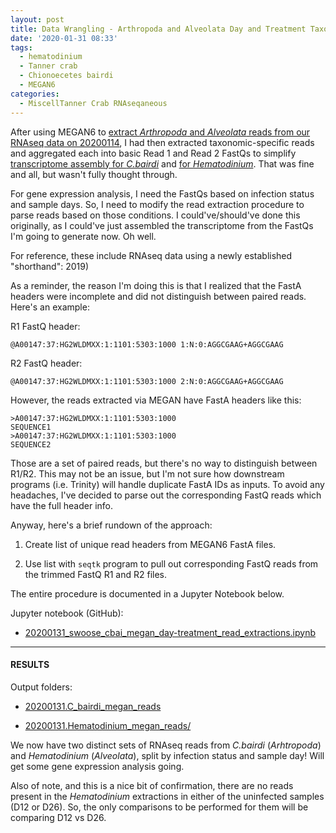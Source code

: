 ```yaml
---
layout: post
title: Data Wrangling - Arthropoda and Alveolata Day and Treatment Taxonomic RNAseq FastQ Extractions
date: '2020-01-31 08:33'
tags:
  - hematodinium
  - Tanner crab
  - Chionoecetes bairdi
  - MEGAN6
categories:
  - MiscellTanner Crab RNAseqaneous
---
```

After using MEGAN6 to [extract _Arthropoda_ and _Alveolata_ reads from our RNAseq data on 20200114](https://robertslab.github.io/sams-notebook/2020/01/14/RNAseq-Reads-Extractions-C.bairdi-Taxonomic-Reads-Extractions-with-MEGAN6-on-swoose.html), I had then extracted taxonomic-specific reads and aggregated each into basic Read 1 and Read 2 FastQs to simplify [transcriptome assembly for _C.bairdi_](https://robertslab.github.io/sams-notebook/2020/01/22/Transcriptome-Assembly-C.bairdi-with-MEGAN6-Taxonomy-specific-Reads-with-Trinity-on-Mox.html) and [for _Hematodinium_](https://robertslab.github.io/sams-notebook/2020/01/22/Transcriptome-Assembly-Hematodinium-with-MEGAN6-Taxonomy-specific-Reads-with-Trinity-on-Mox.html). That was fine and all, but wasn't fully thought through.

For gene expression analysis, I need the FastQs based on infection status and sample days. So, I need to modify the read extraction procedure to parse reads based on those conditions. I could've/should've done this originally, as I could've just assembled the transcriptome from the FastQs I'm going to generate now. Oh well.

For reference, these include RNAseq data using a newly established "shorthand": 2019)

As a reminder, the reason I'm doing this is that I realized that the FastA headers were incomplete and did not distinguish between paired reads. Here's an example:

R1 FastQ header:

`@A00147:37:HG2WLDMXX:1:1101:5303:1000 1:N:0:AGGCGAAG+AGGCGAAG`

R2 FastQ header:

`@A00147:37:HG2WLDMXX:1:1101:5303:1000 2:N:0:AGGCGAAG+AGGCGAAG`

However, the reads extracted via MEGAN have FastA headers like this:

```
>A00147:37:HG2WLDMXX:1:1101:5303:1000
SEQUENCE1
>A00147:37:HG2WLDMXX:1:1101:5303:1000
SEQUENCE2
```

Those are a set of paired reads, but there's no way to distinguish between R1/R2. This may not be an issue, but I'm not sure how downstream programs (i.e. Trinity) will handle duplicate FastA IDs as inputs. To avoid any headaches, I've decided to parse out the corresponding FastQ reads which have the full header info.

Anyway, here's a brief rundown of the approach:

1. Create list of unique read headers from MEGAN6 FastA files.

2. Use list with `seqtk` program to pull out corresponding FastQ reads from the trimmed FastQ R1 and R2 files.

The entire procedure is documented in a Jupyter Notebook below.

Jupyter notebook (GitHub):

- [20200131_swoose_cbai_megan_day-treatment_read_extractions.ipynb](https://github.com/RobertsLab/code/blob/master/notebooks/sam/20200131_swoose_cbai_megan_day-treatment_read_extractions.ipynb)

---

#### RESULTS

Output folders:

- [20200131.C_bairdi_megan_reads](https://gannet.fish.washington.edu/Atumefaciens/20200131.C_bairdi_megan_reads/)

- [20200131.Hematodinium_megan_reads/](https://gannet.fish.washington.edu/Atumefaciens/20200131.Hematodinium_megan_reads/)


We now have two distinct sets of RNAseq reads from _C.bairdi_ (_Arhtropoda_) and _Hematodinium_ (_Alveolata_), split by infection status and sample day! Will get some gene expression analysis going.

Also of note, and this is a nice bit of confirmation, there are no reads present in the _Hematodinium_ extractions in either of the uninfected samples (D12 or D26). So, the only comparisons to be performed for them will be comparing D12 vs D26.
